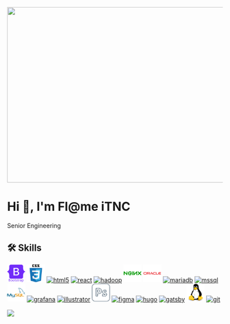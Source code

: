 
<a href="https://github.com/iTNCTech-Git" target="_blank">
<img height="410" width="980"align="center" src="https://banners.beyondco.de/iTNCTech-Git%20%7C%20JS.png?theme=dark&packageManager=npm+install&packageName=sort-package-json%2FSocial+images+for+Open+Source+Packages&pattern=autumn&style=style_1&description=Github%2FSocial+Image&md=1&showWatermark=0&fontSize=125px&images=terminal"/>
  <p> </p>
  </a>
<h1>Hi 👋, I'm Fl@me iTNC</h1>

<p>Senior Engineering</p>

<h2>🛠 Skills</h2>
<p> <p> <p> </p>

<a target="_blank" href="https://getbootstrap.com" target="_blank" style="display: inline-block;">
<img src="https://raw.githubusercontent.com/devicons/devicon/master/icons/bootstrap/bootstrap-plain-wordmark.svg" alt="bootstrap" width="42" height="42" />
</a>


<a target="_blank" href="https://www.w3schools.com/css/" target="_blank" style="display: inline-block;">
<img src="https://raw.githubusercontent.com/devicons/devicon/master/icons/css3/css3-original-wordmark.svg" alt="css3" width="42" height="42" />
</a>


<a target="_blank" href="https://www.w3.org/html/" target="_blank" style="display: inline-block;">
<img src="https://raw.githubusercontent.com/danielcranney/readme-generator/main/public/icons/skills/html5-colored.svg" alt="html5" width="42" height="42" />
</a>


<a target="_blank" href="https://reactjs.org/" target="_blank" style="display: inline-block;">
<img src="https://raw.githubusercontent.com/danielcranney/readme-generator/main/public/icons/skills/react-colored.svg" alt="react" width="42" height="42" />
</a>


<a target="_blank" href="https://hadoop.apache.org/" target="_blank" style="display: inline-block;">
<img src="https://www.vectorlogo.zone/logos/apache_hadoop/apache_hadoop-icon.svg" alt="hadoop" width="42" height="42" />
</a>


<a target="_blank" href="https://www.nginx.com" target="_blank" style="display: inline-block;">
<img src="https://raw.githubusercontent.com/devicons/devicon/master/icons/nginx/nginx-original.svg" alt="nginx" width="42" height="42" />
</a>


<a target="_blank" href="https://www.oracle.com/" target="_blank" style="display: inline-block;">
<img src="https://raw.githubusercontent.com/devicons/devicon/master/icons/oracle/oracle-original.svg" alt="oracle" width="42" height="42" />
</a>


<a target="_blank" href="https://mariadb.org/" target="_blank" style="display: inline-block;">
<img src="https://www.vectorlogo.zone/logos/mariadb/mariadb-icon.svg" alt="mariadb" width="42" height="42" />
</a>


<a target="_blank" href="https://www.microsoft.com/en-us/sql-server" target="_blank" style="display: inline-block;">
<img src="https://www.svgrepo.com/show/303229/microsoft-sql-server-logo.svg" alt="mssql" width="42" height="42" />
</a>


<a target="_blank" href="https://www.mysql.com/" target="_blank" style="display: inline-block;">
<img src="https://raw.githubusercontent.com/devicons/devicon/master/icons/mysql/mysql-original-wordmark.svg" alt="mysql" width="42" height="42" />
</a>


<a target="_blank" href="https://grafana.com" target="_blank" style="display: inline-block;">
<img src="https://www.vectorlogo.zone/logos/grafana/grafana-icon.svg" alt="grafana" width="42" height="42" />
</a>


<a target="_blank" href="https://www.adobe.com/in/products/illustrator.html" target="_blank" style="display: inline-block;">
<img src="https://www.vectorlogo.zone/logos/adobe_illustrator/adobe_illustrator-icon.svg" alt="illustrator" width="42" height="42" />
</a>


<a target="_blank" href="https://www.photoshop.com/en" target="_blank" style="display: inline-block;">
<img src="https://raw.githubusercontent.com/devicons/devicon/master/icons/photoshop/photoshop-line.svg" alt="photoshop" width="42" height="42" />
</a>


<a target="_blank" href="https://www.figma.com/" target="_blank" style="display: inline-block;">
<img src="https://www.vectorlogo.zone/logos/figma/figma-icon.svg" alt="figma" width="42" height="42" />
</a>


<a target="_blank" href="https://gohugo.io/" target="_blank" style="display: inline-block;">
<img src="https://api.iconify.design/logos-hugo.svg" alt="hugo" width="42" height="42" />
</a>


<a target="_blank" href="https://www.gatsbyjs.com/" target="_blank" style="display: inline-block;">
<img src="https://www.vectorlogo.zone/logos/gatsbyjs/gatsbyjs-icon.svg" alt="gatsby" width="42" height="42" />
</a>


<a target="_blank" href="https://www.linux.org/" target="_blank" style="display: inline-block;">
<img src="https://raw.githubusercontent.com/devicons/devicon/master/icons/linux/linux-original.svg" alt="linux" width="42" height="42" />
</a>


<a target="_blank" href="https://git-scm.com/" target="_blank" style="display: inline-block;">
<img src="https://www.vectorlogo.zone/logos/git-scm/git-scm-icon.svg" alt="git" width="42" height="42" />
</a>

</p>


</a>
<p></p><img height="403" align="center" src="https://gh-readme-profile.vercel.app/api?username=iTNCTech-Git&theme=transparent&hide=repos,stars,forks,commits,prs,prs_merged,issues,contributed&show=reviews,issues_closed,discussions_started,discussions_answered&border_width=0.1&border_radius=0.5&hide_stroke=true&hide_border=true&bg_color=222222&title_color=00a1e7&text_color=18c134&icon_color=22b14b&border_color=ffffff&username_color=ffffff"/> 
<p><p>
</p></a>

